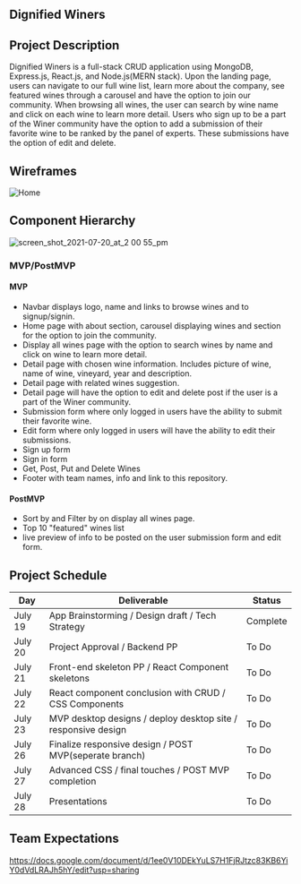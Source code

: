 ## Dignified Winers

## Project Description

Dignified Winers is a full-stack CRUD application using MongoDB, Express.js, React.js, and Node.js(MERN stack). Upon the landing page, users can navigate to our full wine list, learn more about the company, see featured wines through a carousel and have the option to join our community. When browsing all wines, the user can search by wine name and click on each wine to learn more detail. Users who sign up to be a part of the Winer community have the option to add a submission of their favorite wine to be ranked by the panel of experts. These submissions have the option of edit and delete. 

## Wireframes
![Home](https://user-images.githubusercontent.com/84357702/126370277-064c5b56-d322-498b-879c-929cbb04dd77.png)

## Component Hierarchy
![screen_shot_2021-07-20_at_2 00 55_pm](https://user-images.githubusercontent.com/84357702/126376624-7cc9247b-c4c7-4e5c-a39b-cccfcc160f2e.png)

### MVP/PostMVP

#### MVP 

- Navbar displays logo, name and links to browse wines and to signup/signin. 
- Home page with about section, carousel displaying wines and section for the option to join the community. 
- Display all wines page with the option to search wines by name and click on wine to learn more detail.
- Detail page with chosen wine information. Includes picture of wine, name of wine, vineyard, year and description.
- Detail page with related wines suggestion.
- Detail page will have the option to edit and delete post if the user is a part of the Winer community.
- Submission form where only logged in users have the ability to submit their favorite wine.
- Edit form where only logged in users will have the ability to edit their submissions.
- Sign up form
- Sign in form
- Get, Post, Put and Delete Wines 
- Footer with team names, info and link to this repository.

#### PostMVP  
- Sort by and Filter by on display all wines page.
- Top 10 "featured" wines list
- live preview of info to be posted on the user submission form and edit form.

## Project Schedule

|  Day | Deliverable | Status
|---|---| ---|
|July 19| App Brainstorming / Design draft / Tech Strategy | Complete
|July 20| Project Approval / Backend PP | To Do
|July 21| Front-end skeleton PP / React Component skeletons | To Do
|July 22| React component conclusion with CRUD / CSS Components| To Do
|July 23| MVP desktop designs / deploy desktop site / responsive design  | To Do
|July 26| Finalize responsive design / POST MVP(seperate branch) | To Do
|July 27| Advanced CSS / final touches / POST MVP completion | To Do
|July 28| Presentations | To Do

## Team Expectations
https://docs.google.com/document/d/1ee0V10DEkYuLS7H1FjRJtzc83KB6YiY0dVdLRAJh5hY/edit?usp=sharing
